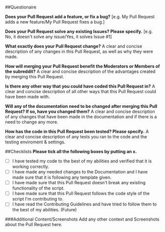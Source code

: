 ##Questionaire

**Does your Pull Request add a feature, or fix a bug?**
[e.g. My Pull Request adds a new feature/My Pull Request fixes a bug.]

**Does your Pull Request solve any existing Issues? Please specify.**
[e.g. No, it doesn't solve any issue/Yes, it solves Issue #1]

**What exactly does your Pull Request change?**
A clear and concise description of any changes in this Pull Request, as well as why they were made.

**How will merging your Pull Request benefit the Moderators or Members of the subreddit?**
A clear and concise description of the advantages created by merging this Pull Request.

**Is there any other way that you could have coded this Pull Request in?**
A clear and concise description of all other ways that this Pull Request could have been made with.

**Will any of the documentation need to be changed after merging this Pull Request? If so, have you changed them?**
A clear and concise description of any changes that have been made in the documentation and if there is a need to change any more.

**How has the code in this Pull Request been tested? Please specify.**
A clear and concise description of any tests you ran to the code and the testing enviroment & settings.

##Checklists
**Please tick all the following boxes by putting an x.**
- [ ] I have tested my code to the best of my abilities and verified that it is working correctly.
- [ ] I have made any needed changes to the Documentation and I have made sure that it is following any template given.
- [ ] I have made sure that this Pull Request doesn't break any existing functionality of the script.
- [ ] I have made sure that this Pull Request follows the code style of the script I'm contributing to.
- [ ] I have read the Contributing Guidelines and have tried to follow them to the best of my abilities. (Future)

###Additional Content/Screenshots
Add any other context and Screenshots about the Pull Request here.
